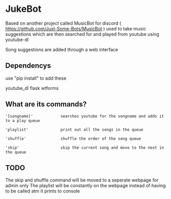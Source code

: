 # JukeBot

Based on another project called MusicBot for discord ( https://github.com/Just-Some-Bots/MusicBot )
used to take music suggestions which are then searched for and played from youtube using youtube-dl

Song suggestions are added through a web interface

## Dependencys

use "pip install" to add these

youtube_dl
flask
wtforms

## What are its commands?

    '[songname]'            searches youtube for the songname and adds it to a play queue

    'playlist'              print out all the songs in the queue

    'shuffle'               shuffle the order of the song queue

    'skip'                  skip the current song and move to the next in the queue

## TODO

The skip and shuffle command will be moved to a seperate webpage for admin only
The playlist will be constantly on the webpage instead of having to be called atm it prints to console
